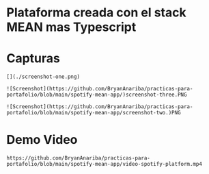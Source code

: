 # Plataforma creada con el stack MEAN mas Typescript


# Capturas
    [](./screenshot-one.png)

    ![Screenshot](https://github.com/BryanAnariba/practicas-para-portafolio/blob/main/spotify-mean-app/)screenshot-three.PNG

    ![Screenshot](https://github.com/BryanAnariba/practicas-para-portafolio/blob/main/spotify-mean-app/screenshot-two.)PNG

# Demo Video 
    https://github.com/BryanAnariba/practicas-para-portafolio/blob/main/spotify-mean-app/video-spotify-platform.mp4
